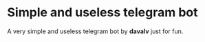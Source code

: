 # Simple and useless telegram bot

A very simple and useless telegram bot by **davalv** just for fun.
